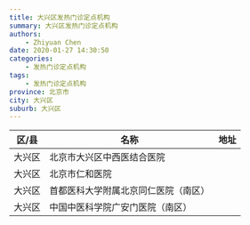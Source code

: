 ```yaml
---
title: 大兴区发热门诊定点机构
summary: 大兴区发热门诊定点机构
authors: 
    - Zhiyuan Chen
date: 2020-01-27 14:30:50
categories: 
    - 发热门诊定点机构
tags: 
    - 发热门诊定点机构
province: 北京市
city: 大兴区
suburb: 大兴区
---
```


|  区/县  |  名称  |  地址  |
|------|-------|------|
|  大兴区  |  北京市大兴区中西医结合医院  |    
|  大兴区  |  北京市仁和医院  |    
|  大兴区  |  首都医科大学附属北京同仁医院（南区）  |    
|  大兴区  |  中国中医科学院广安门医院（南区）  |    

